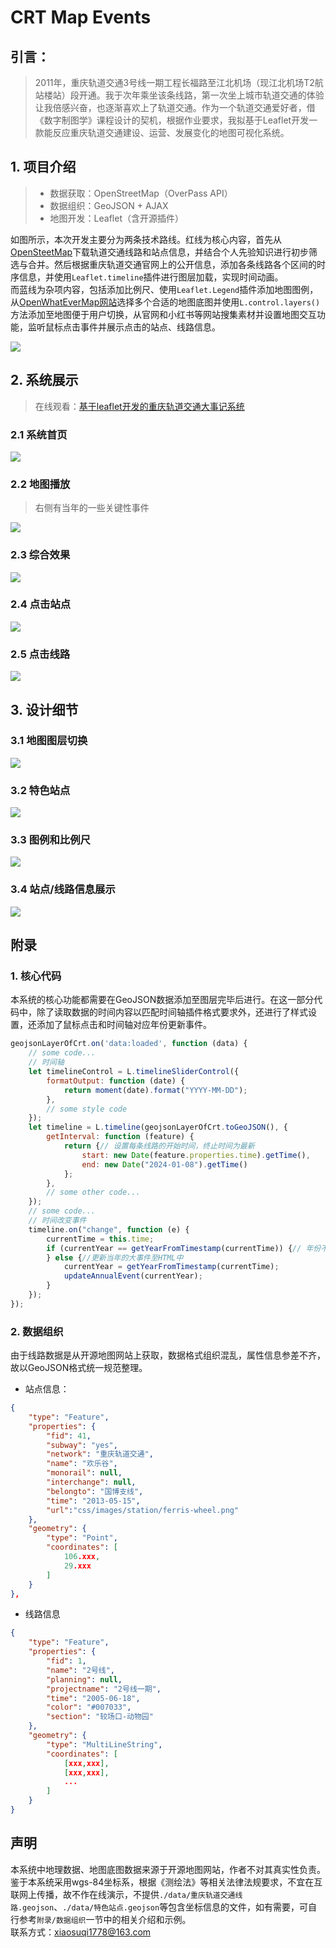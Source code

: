# CRT Map Events
## 引言：
> 2011年，重庆轨道交通3号线一期工程长福路至江北机场（现江北机场T2航站楼站）段开通。我于次年乘坐该条线路，第一次坐上城市轨道交通的体验让我倍感兴奋，也逐渐喜欢上了轨道交通。作为一个轨道交通爱好者，借《数字制图学》课程设计的契机，根据作业要求，我拟基于Leaflet开发一款能反应重庆轨道交通建设、运营、发展变化的地图可视化系统。

## 1. 项目介绍
>- 数据获取：OpenStreetMap（OverPass API）
>- 数据组织：GeoJSON + AJAX
>- 地图开发：Leaflet（含开源插件）

如图所示，本次开发主要分为两条技术路线。红线为核心内容，首先从[OpenSteetMap](https://openstreetmap.org)下载轨道交通线路和站点信息，并结合个人先验知识进行初步筛选与合并。然后根据重庆轨道交通官网上的公开信息，添加各条线路各个区间的时序信息，并使用`Leaflet.timeline`插件进行图层加载，实现时间动画。  
而蓝线为杂项内容，包括添加比例尺、使用`Leaflet.Legend`插件添加地图图例，从[OpenWhatEverMap网站](https://openwhatevermap.xyz/)选择多个合适的地图底图并使用`L.control.layers()`方法添加至地图便于用户切换，从官网和小红书等网站搜集素材并设置地图交互功能，监听鼠标点击事件并展示点击的站点、线路信息。

![](./data/2024-03-12-23-59-34.png)

## 2. 系统展示
> 在线观看：[基于leaflet开发的重庆轨道交通大事记系统](https://www.bilibili.com/video/BV1yK411v7W3/?share_source=copy_web&vd_source=e6547485e0669245bbe15191d005cb3a)

### 2.1 系统首页
![](./data/2024-03-13-00-21-54.png)
### 2.2 地图播放
> 右侧有当年的一些关键性事件

![](./data/2024-03-13-00-46-30.png)
### 2.3 综合效果
![](./data/2024-03-13-00-23-28.png)
### 2.4 点击站点
![](./data/2024-03-13-00-24-30.png)
### 2.5 点击线路
![](./data/2024-03-13-00-25-28.png)

## 3. 设计细节
### 3.1 地图图层切换
![](./data/2024-03-13-00-26-50.png)
### 3.2 特色站点
![](./data/2024-03-13-00-27-21.png)
### 3.3 图例和比例尺
![](./data/2024-03-13-00-28-04.png)
### 3.4 站点/线路信息展示
![](./data/2024-03-13-00-29-20.png)

## 附录
### 1. 核心代码
本系统的核心功能都需要在GeoJSON数据添加至图层完毕后进行。在这一部分代码中，除了读取数据的时间内容以匹配时间轴插件格式要求外，还进行了样式设置，还添加了鼠标点击和时间轴对应年份更新事件。
```js
geojsonLayerOfCrt.on('data:loaded', function (data) {
    // some code...
    // 时间轴
    let timelineControl = L.timelineSliderControl({
        formatOutput: function (date) {
            return moment(date).format("YYYY-MM-DD");
        },
        // some style code
    });
    let timeline = L.timeline(geojsonLayerOfCrt.toGeoJSON(), {
        getInterval: function (feature) {
            return {// 设置每条线路的开始时间，终止时间为最新
                start: new Date(feature.properties.time).getTime(),
                end: new Date("2024-01-08").getTime()
            };
        },
        // some other code...
    });
    // some code...
    // 时间改变事件
    timeline.on("change", function (e) {
        currentTime = this.time;
        if (currentYear == getYearFromTimestamp(currentTime)) {// 年份不变
        } else {//更新当年的大事件至HTML中
            currentYear = getYearFromTimestamp(currentTime);
            updateAnnualEvent(currentYear);
        }
    });
});
```
### 2. 数据组织
由于线路数据是从开源地图网站上获取，数据格式组织混乱，属性信息参差不齐，故以GeoJSON格式统一规范整理。
- 站点信息：
```json
{
    "type": "Feature",
    "properties": {
        "fid": 41,
        "subway": "yes",
        "network": "重庆轨道交通",
        "name": "欢乐谷",
        "monorail": null,
        "interchange": null,
        "belongto": "国博支线",
        "time": "2013-05-15",
        "url":"css/images/station/ferris-wheel.png"
    },
    "geometry": {
        "type": "Point",
        "coordinates": [
            106.xxx,
            29.xxx
        ]
    }
},
```
- 线路信息
```json
{
    "type": "Feature",
    "properties": {
        "fid": 1,
        "name": "2号线",
        "planning": null,
        "projectname": "2号线一期",
        "time": "2005-06-18",
        "color": "#007033",
        "section": "较场口-动物园"
    },
    "geometry": {
        "type": "MultiLineString",
        "coordinates": [
            [xxx,xxx],
            [xxx,xxx],
            ...
        ]
    }
}
```

## 声明
本系统中地理数据、地图底图数据来源于开源地图网站，作者不对其真实性负责。鉴于本系统采用wgs-84坐标系，根据《测绘法》等相关法律法规要求，不宜在互联网上传播，故不作在线演示，不提供`./data/重庆轨道交通线路.geojson`、`./data/特色站点.geojson`等包含坐标信息的文件，如有需要，可自行参考`附录/数据组织`一节中的相关介绍和示例。  
联系方式：xiaosuqi1778@163.com
